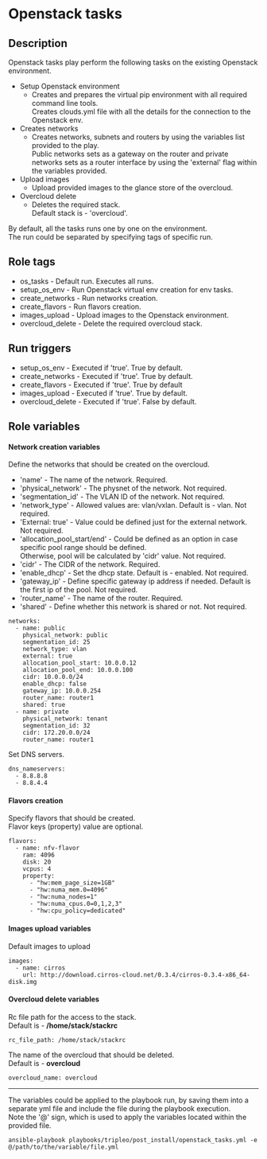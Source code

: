 # Openstack tasks

## Description
Openstack tasks play perform the following tasks on the existing Openstack environment.

* Setup Openstack environment
    * Creates and prepares the virtual pip environment with all required command line tools.  
      Creates clouds.yml file with all the details for the connection to the Openstack env.
* Creates networks
    * Creates networks, subnets and routers by using the variables list provided to the play.  
      Public networks sets as a gateway on the router and private networks sets as a router interface by using the 'external' flag within the variables provided.
* Upload images
    * Upload provided images to the glance store of the overcloud.
* Overcloud delete
    * Deletes the required stack.  
      Default stack is - 'overcloud'.

By default, all the tasks runs one by one on the environment.  
The run could be separated by specifying tags of specific run.

## Role tags
* os_tasks - Default run. Executes all runs.
* setup_os_env - Run Openstack virtual env creation for env tasks.
* create_networks - Run networks creation.
* create_flavors - Run flavors creation.
* images_upload - Upload images to the Openstack environment.
* overcloud_delete - Delete the required overcloud stack.

## Run triggers
* setup_os_env - Executed if 'true'. True by default.
* create_networks - Executed if 'true'. True by default.
* create_flavors - Executed if 'true'. True by default
* images_upload - Executed if 'true'. True by default.
* overcloud_delete - Executed if 'true'. False by default.

## Role variables
#### Network creation variables
Define the networks that should be created on the overcloud.
- 'name' - The name of the network. Required.
- 'physical_network' - The physnet of the network. Not required.
- 'segmentation_id' - The VLAN ID of the network. Not required.
- 'network_type' - Allowed values are: vlan/vxlan. Default is - vlan. Not required.
- 'External: true' - Value could be defined just for the external network. Not required.
- 'allocation_pool_start/end' - Could be defined as an option in case specific pool range should be defined.  
  Otherwise, pool will be calculated by 'cidr' value. Not required.
- 'cidr' - The CIDR of the network. Required.
- 'enable_dhcp' - Set the dhcp state. Default is - enabled. Not required.
- 'gateway_ip' - Define specific gateway ip address if needed. Default is the first ip of the pool. Not required.
- 'router_name' - The name of the router. Required.
- 'shared' - Define whether this network is shared or not. Not required.
```
networks:
  - name: public
    physical_network: public
    segmentation_id: 25
    network_type: vlan
    external: true
    allocation_pool_start: 10.0.0.12
    allocation_pool_end: 10.0.0.100
    cidr: 10.0.0.0/24
    enable_dhcp: false
    gateway_ip: 10.0.0.254
    router_name: router1
    shared: true
  - name: private
    physical_network: tenant
    segmentation_id: 32
    cidr: 172.20.0.0/24
    router_name: router1
```

Set DNS servers.
```
dns_nameservers:
  - 8.8.8.8
  - 8.8.4.4
```

#### Flavors creation
Specify flavors that should be created.  
Flavor keys (property) value are optional.
```
flavors:
  - name: nfv-flavor
    ram: 4096
    disk: 20
    vcpus: 4
    property:
      - "hw:mem_page_size=1GB"
      - "hw:numa_mem.0=4096"
      - "hw:numa_nodes=1"
      - "hw:numa_cpus.0=0,1,2,3"
      - "hw:cpu_policy=dedicated"
```

#### Images upload variables
Default images to upload
```
images:
  - name: cirros
    url: http://download.cirros-cloud.net/0.3.4/cirros-0.3.4-x86_64-disk.img
```

#### Overcloud delete variables
Rc file path for the access to the stack.  
Default is - **/home/stack/stackrc**
```
rc_file_path: /home/stack/stackrc
```

The name of the overcloud that should be deleted.  
Default is - **overcloud**
```
overcloud_name: overcloud
```

***
The variables could be applied to the playbook run, by saving them into a separate yml file and include the file during the playbook execution.  
Note the '@' sign, which is used to apply the variables located within the provided file.

```
ansible-playbook playbooks/tripleo/post_install/openstack_tasks.yml -e @/path/to/the/variable/file.yml
```
